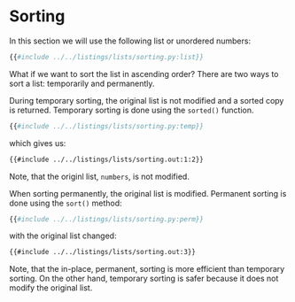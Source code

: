 # Sorting

In this section we will use the following list or unordered numbers:

```py
{{#include ../../listings/lists/sorting.py:list}}
```

What if we want to sort the list in ascending order? There are two ways to sort a list: temporarily and permanently.

During temporary sorting, the original list is not modified and a sorted copy is returned. Temporary sorting is done using the `sorted()` function.

```py
{{#include ../../listings/lists/sorting.py:temp}}
```

which gives us:

```txt
{{#include ../../listings/lists/sorting.out:1:2}}
```

Note, that the originl list, `numbers`, is not modified.

When sorting permanently, the original list is modified. Permanent sorting is done using the `sort()` method:

```py
{{#include ../../listings/lists/sorting.py:perm}}
```

with the original list changed:

```txt
{{#include ../../listings/lists/sorting.out:3}}
```

Note, that the in-place, permanent, sorting is more efficient than temporary sorting. On the other hand, temporary sorting is safer because it does not modify the original list.
